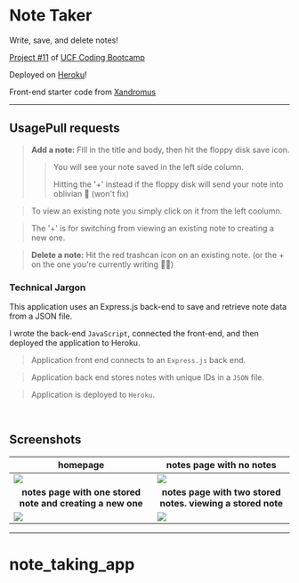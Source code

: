 #  Note Taker 

Write, save, and delete notes! 

[Project #11][7] of [UCF Coding Bootcamp](https://bootcamp.ce.ucf.edu/coding/)

Deployed on [Heroku][1]! 

Front-end starter code from [Xandromus][2]

---
## UsagePull requests
><b>Add a note:</b> Fill in the title and body, then hit the floppy disk save icon.
>> You will see your note saved in the left side column.
>> 
>> Hitting the '+' instead if the floppy disk will send your note into oblivian 🧙‍ (won't fix)

> To view an existing note you simply click on it from the left coolumn.

> The '+' is for switching from viewing an existing note to creating a new one.

><b>Delete a note:</b> Hit the red trashcan icon on an existing note. (or the + on the one you're currently writing 🤦‍♂️)  

### Technical Jargon

This application uses an Express.js back-end to save and retrieve note data from a JSON file.

I wrote the back-end `JavaScript`, connected the front-end, and then deployed the application to Heroku.

> Application front end connects to an `Express.js` back end.

> Application back end stores notes with unique IDs in a `JSON` file.

> Application is deployed to `Heroku`.

<br>


## Screenshots
|<center><b>homepage</b>|<center><b>notes page with no notes</b>|
-|-
![][3]|![][4]
|<center><b>notes page with one stored note and creating a new one</b>|<center><b>notes page with two stored notes. viewing a stored note</b>|
![][5]|![][6]

___

[1]:https://young-harbor-02832.herokuapp.com
[2]:https://github.com/coding-boot-camp/miniature-eureka
[3]:https://raw.githubusercontent.com/its-jefe/Note-Taker/main/images/1.png
[4]:https://raw.githubusercontent.com/its-jefe/Note-Taker/main/images/2.png
[5]:https://raw.githubusercontent.com/its-jefe/Note-Taker/main/images/3.png
[6]:https://raw.githubusercontent.com/its-jefe/Note-Taker/main/images/4.png
[7]:https://github.com/UCF-Coding-Boot-Camp/UCF-VIRT-BO-FSF-PT-04-2021-U-B/tree/main/11-Express/02-Challenge
# note_taking_app
